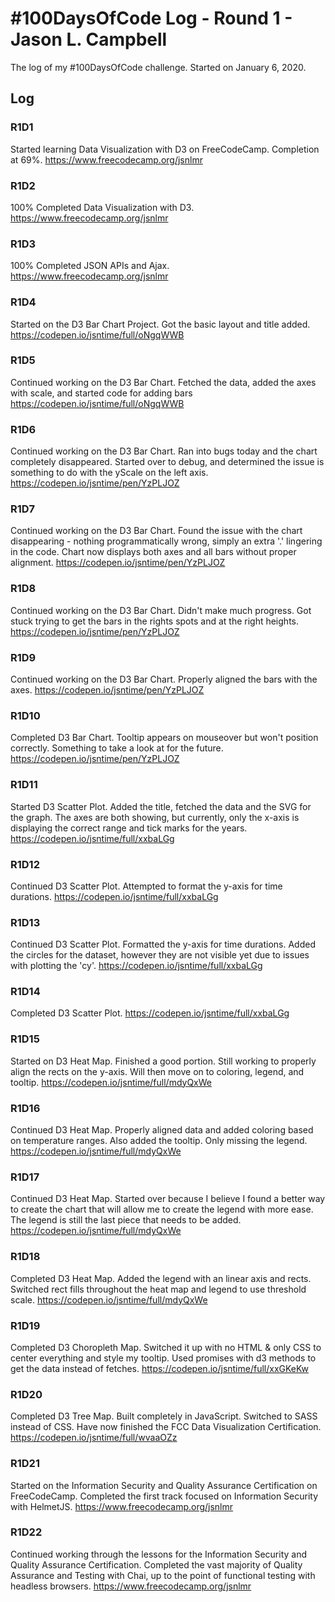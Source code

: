 # #100DaysOfCode Log - Round 1 - Jason L. Campbell

The log of my #100DaysOfCode challenge. Started on January 6, 2020.

## Log

### R1D1
Started learning Data Visualization with D3 on FreeCodeCamp. Completion at 69%.
https://www.freecodecamp.org/jsnlmr

### R1D2
100% Completed Data Visualization with D3.
https://www.freecodecamp.org/jsnlmr

### R1D3
100% Completed JSON APIs and Ajax. https://www.freecodecamp.org/jsnlmr

### R1D4
Started on the D3 Bar Chart Project. Got the basic layout and title added.
https://codepen.io/jsntime/full/oNgqWWB

### R1D5
Continued working on the D3 Bar Chart. Fetched the data, added the axes with
scale, and started code for adding bars https://codepen.io/jsntime/full/oNgqWWB

### R1D6
Continued working on the D3 Bar Chart. Ran into bugs today and the chart
completely disappeared. Started over to debug, and determined the issue is
something to do with the yScale on the left axis.
https://codepen.io/jsntime/pen/YzPLJOZ

### R1D7
Continued working on the D3 Bar Chart. Found the issue with the chart
disappearing - nothing programmatically wrong, simply an extra '.' lingering in
the code. Chart now displays both axes and all bars without proper alignment.
https://codepen.io/jsntime/pen/YzPLJOZ

### R1D8
Continued working on the D3 Bar Chart. Didn't make much progress. Got stuck
trying to  get the bars in the rights spots and at the right heights.
https://codepen.io/jsntime/pen/YzPLJOZ

### R1D9
Continued working on the D3 Bar Chart. Properly aligned the bars with the axes.
https://codepen.io/jsntime/pen/YzPLJOZ

### R1D10
Completed D3 Bar Chart. Tooltip appears on mouseover but won't position
correctly. Something to take a look at for the future.
https://codepen.io/jsntime/pen/YzPLJOZ

### R1D11
Started D3 Scatter Plot. Added the title, fetched the data and the SVG for the
graph. The axes are both showing, but currently, only the x-axis is displaying
the correct range and tick marks for the years.
https://codepen.io/jsntime/full/xxbaLGg

### R1D12
Continued D3 Scatter Plot. Attempted to format the y-axis for time durations.
https://codepen.io/jsntime/full/xxbaLGg

### R1D13
Continued D3 Scatter Plot. Formatted the y-axis for time durations. Added the
circles for the dataset, however they are not visible yet due to issues with
plotting the 'cy'.
https://codepen.io/jsntime/full/xxbaLGg

### R1D14
Completed D3 Scatter Plot.
https://codepen.io/jsntime/full/xxbaLGg

### R1D15
Started on D3 Heat Map. Finished a good portion. Still working to properly align
the rects on the y-axis. Will then move on to coloring, legend, and tooltip.
https://codepen.io/jsntime/full/mdyQxWe


### R1D16
Continued D3 Heat Map. Properly aligned data and added coloring based on
temperature ranges. Also added the tooltip. Only missing the legend.
https://codepen.io/jsntime/full/mdyQxWe

### R1D17
Continued D3 Heat Map. Started over because I believe I found a better
way to create the chart that will allow me to create the legend with more ease.
The legend is still the last piece that needs to be added.
https://codepen.io/jsntime/full/mdyQxWe

### R1D18
Completed D3 Heat Map. Added the legend with an linear axis and rects. Switched
rect fills throughout the heat map and legend to use threshold scale.
https://codepen.io/jsntime/full/mdyQxWe

### R1D19
Completed D3 Choropleth Map. Switched it up with no HTML & only CSS to center
everything and style my tooltip. Used promises with d3 methods to get the data
instead of fetches.
https://codepen.io/jsntime/full/xxGKeKw

### R1D20
Completed D3 Tree Map. Built completely in JavaScript. Switched to SASS
instead of CSS. Have now finished the FCC Data Visualization Certification.
https://codepen.io/jsntime/full/wvaaOZz

### R1D21
Started on the Information Security and Quality Assurance Certification on
FreeCodeCamp. Completed the first track focused on Information Security with
HelmetJS.
https://www.freecodecamp.org/jsnlmr

### R1D22
Continued working through the lessons for the Information Security and Quality
Assurance Certification. Completed the vast majority of Quality Assurance and
Testing with Chai, up to the point of functional testing with headless browsers.
https://www.freecodecamp.org/jsnlmr
